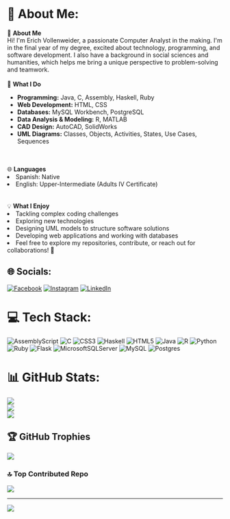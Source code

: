 # 💫 About Me:
👋 <strong>About Me</strong>
<br>
Hi! I'm Erich Vollenweider, a passionate Computer Analyst in the making. I'm in the final year of my degree, excited about technology, programming, and software development. I also have a background in social sciences and humanities, which helps me bring a unique perspective to problem-solving and teamwork.
<br><br>
🎯 <strong>What I Do</strong>
<ul>
  <li><strong>Programming:</strong> Java, C, Assembly, Haskell, Ruby</li>
  <li><strong>Web Development:</strong> HTML, CSS</li>
  <li><strong>Databases:</strong> MySQL Workbench, PostgreSQL</li>
  <li><strong>Data Analysis & Modeling:</strong> R, MATLAB</li>
  <li><strong>CAD Design:</strong> AutoCAD, SolidWorks</li>
  <li><strong>UML Diagrams:</strong> Classes, Objects, Activities, States, Use Cases, Sequences</li>
</ul>
<br><br>
🌐 <strong>Languages</strong>
<lu>
  <li>Spanish: Native</li>
  <li>English: Upper-Intermediate (Adults IV Certificate)</li>
</lu>
<br><br>
💡 <strong>What I Enjoy</strong>
<lu>
  <li>Tackling complex coding challenges</li>
  <li>Exploring new technologies</li>
  <li>Designing UML models to structure software solutions</li>
  <li>Developing web applications and working with databases</li>
  <li>Feel free to explore my repositories, contribute, or reach out for collaborations! 🚀</li>
</lu>

## 🌐 Socials:
[![Facebook](https://img.shields.io/badge/Facebook-%231877F2.svg?logo=Facebook&logoColor=white)](https://facebook.com/erich.vollenweider) [![Instagram](https://img.shields.io/badge/Instagram-%23E4405F.svg?logo=Instagram&logoColor=white)](https://instagram.com/erich_vollenweider) [![LinkedIn](https://img.shields.io/badge/LinkedIn-%230077B5.svg?logo=linkedin&logoColor=white)](https://linkedin.com/in/erich-vollenweider) 

# 💻 Tech Stack:
![AssemblyScript](https://img.shields.io/badge/assembly%20script-%23000000.svg?style=for-the-badge&logo=assemblyscript&logoColor=white) ![C](https://img.shields.io/badge/c-%2300599C.svg?style=for-the-badge&logo=c&logoColor=white) ![CSS3](https://img.shields.io/badge/css3-%231572B6.svg?style=for-the-badge&logo=css3&logoColor=white) ![Haskell](https://img.shields.io/badge/Haskell-5e5086?style=for-the-badge&logo=haskell&logoColor=white) ![HTML5](https://img.shields.io/badge/html5-%23E34F26.svg?style=for-the-badge&logo=html5&logoColor=white) ![Java](https://img.shields.io/badge/java-%23ED8B00.svg?style=for-the-badge&logo=openjdk&logoColor=white) ![R](https://img.shields.io/badge/r-%23276DC3.svg?style=for-the-badge&logo=r&logoColor=white) ![Python](https://img.shields.io/badge/python-3670A0?style=for-the-badge&logo=python&logoColor=ffdd54) ![Ruby](https://img.shields.io/badge/ruby-%23CC342D.svg?style=for-the-badge&logo=ruby&logoColor=white) ![Flask](https://img.shields.io/badge/flask-%23000.svg?style=for-the-badge&logo=flask&logoColor=white) ![MicrosoftSQLServer](https://img.shields.io/badge/Microsoft%20SQL%20Server-CC2927?style=for-the-badge&logo=microsoft%20sql%20server&logoColor=white) ![MySQL](https://img.shields.io/badge/mysql-4479A1.svg?style=for-the-badge&logo=mysql&logoColor=white) ![Postgres](https://img.shields.io/badge/postgres-%23316192.svg?style=for-the-badge&logo=postgresql&logoColor=white)
# 📊 GitHub Stats:
![](https://github-readme-stats.vercel.app/api?username=erichvollenweider&theme=github_dark&hide_border=true&include_all_commits=true&count_private=true)<br/>
![](https://github-readme-streak-stats.herokuapp.com/?user=erichvollenweider&theme=github_dark&hide_border=true)<br/>
![](https://github-readme-stats.vercel.app/api/top-langs/?username=erichvollenweider&theme=github_dark&hide_border=true&include_all_commits=true&count_private=true&layout=compact)

## 🏆 GitHub Trophies
![](https://github-profile-trophy.vercel.app/?username=erichvollenweider&theme=radical&no-frame=false&no-bg=true&margin-w=4)

### 🔝 Top Contributed Repo
![](https://github-contributor-stats.vercel.app/api?username=erichvollenweider&limit=5&theme=github_dark&combine_all_yearly_contributions=true)

---
[![](https://visitcount.itsvg.in/api?id=erichvollenweider&icon=0&color=1)](https://visitcount.itsvg.in)

<!-- Proudly created with GPRM ( https://gprm.itsvg.in ) -->

<!--
**erichvollenweider/erichvollenweider** is a ✨ _special_ ✨ repository because its `README.md` (this file) appears on your GitHub profile.

Here are some ideas to get you started:

- 🔭 I’m currently working on ...
- 🌱 I’m currently learning ...
- 👯 I’m looking to collaborate on ...
- 🤔 I’m looking for help with ...
- 💬 Ask me about ...
- 📫 How to reach me: ...
- 😄 Pronouns: ...
- ⚡ Fun fact: ...
-->
